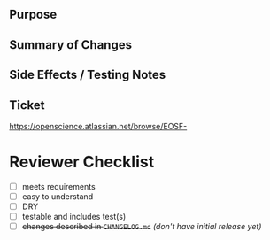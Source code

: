 <!-- Before you submit your Pull Request, make sure you picked the right branch:

     - For hotfixes, select "master" as the target branch
     - For new features and non-hotfix bugfixes, select "develop" as the target branch
     - For release feature fixes, select the relevant release branch (release/X.Y.Z) as the target branch -->

## Purpose



## Summary of Changes



## Side Effects / Testing Notes



## Ticket

https://openscience.atlassian.net/browse/EOSF-

# Reviewer Checklist

- [ ] meets requirements
- [ ] easy to understand
- [ ] DRY
- [ ] testable and includes test(s)
- [ ] ~~changes described in `CHANGELOG.md`~~ *(don't have initial release yet)*

<!-- Please strike through any checks that you think are not relevant for this PR and indicate why, e.g.

     - [ ] ~~easy to understand~~ *(necessarily complex)*
-->
